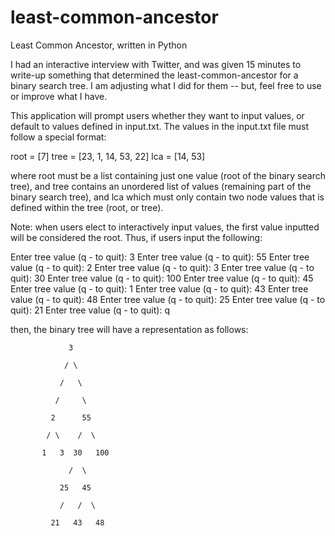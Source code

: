 least-common-ancestor
=====================

Least Common Ancestor, written in Python

I had an interactive interview with Twitter, and was given 15 minutes to write-up something that determined the least-common-ancestor for a binary search tree.  I am adjusting what I did for them -- but, feel free to use or improve what I have.

This application will prompt users whether they want to input values, or default to values defined in input.txt.  The values in the input.txt file must follow a special format:

root = [7]
tree = [23, 1, 14, 53, 22]
lca = [14, 53]

where root must be a list containing just one value (root of the binary search tree), and tree contains an unordered list of values (remaining part of the binary search tree), and lca which must only contain two node values that is defined within the tree (root, or tree).

Note: when users elect to interactively input values, the first value inputted will be considered the root.  Thus, if users input the following:

Enter tree value (q - to quit): 3
Enter tree value (q - to quit): 55
Enter tree value (q - to quit): 2
Enter tree value (q - to quit): 3
Enter tree value (q - to quit): 30
Enter tree value (q - to quit): 100
Enter tree value (q - to quit): 45
Enter tree value (q - to quit): 1
Enter tree value (q - to quit): 43
Enter tree value (q - to quit): 48
Enter tree value (q - to quit): 25
Enter tree value (q - to quit): 21
Enter tree value (q - to quit): q

then, the binary tree will have a representation as follows:

                 3

                / \

               /   \

              /     \

             2      55

            / \    /  \

           1   3  30   100

                 /  \

               25   45

               /   /  \

             21   43   48

